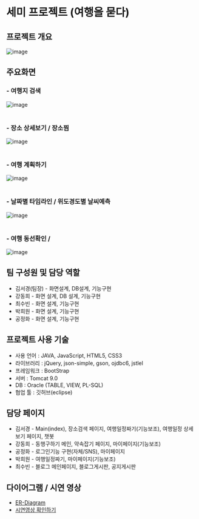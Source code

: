 # 세미 프로젝트 (여행을 묻다)
## 프로젝트 개요
![image](https://user-images.githubusercontent.com/91609858/144403356-ecdee66f-4c97-4b61-b282-b2434ec6d6c9.png)

## 주요화면
### - 여행지 검색 
![image](https://user-images.githubusercontent.com/91609858/144407704-f7783511-9d12-4fb8-93f0-1487ea0c3f54.png) <br><br>
### - 장소 상세보기 / 장소찜
![image](https://user-images.githubusercontent.com/91609858/144407760-70380522-8032-4a95-894a-e0ae606065a3.png) <br><br>
### - 여행 계획하기
![image](https://user-images.githubusercontent.com/91609858/144407772-e4dba535-b7ea-425b-bf17-86eb0ee5c9fc.png) <br><br>
### - 날짜별 타임라인 / 위도경도별 날씨예측
![image](https://user-images.githubusercontent.com/91609858/144407789-02c67ec7-49a8-4a8c-b6dc-8f2c3c31a531.png) <br><br>
### - 여행 동선확인 / 
![image](https://user-images.githubusercontent.com/91609858/144407801-641e0b76-ce17-4aa3-9f2b-0d1d342b9a60.png)

  
## 팀 구성원 및 담당 역할
- 김서경(팀장) - 화면설계, DB설계, 기능구현
- 강동희 - 화면 설계, DB 설계, 기능구현
- 최수빈 - 화면 설계, 기능구현
- 박희원 - 화면 설계, 기능구현
- 공정화 - 화면 설계, 기능구현

## 프로젝트 사용 기술
- 사용 언어 : JAVA, JavaScript, HTML5, CSS3
- 라이브러리 : jQuery, json-simple, gson, ojdbc6, jstlel
- 프레임워크 : BootStrap
- 서버 : Tomcat 9.0
- DB : Oracle (TABLE, VIEW, PL-SQL)
- 협업 툴 : 깃허브(eclipse)

## 담당 페이지
- 김서경 - Main(index), 장소검색 페이지, 여행일정짜기(기능보조), 여행일정 상세보기 페이지, 챗봇
- 강동희 - 동행구하기 메인, 약속잡기 페이지, 마이페이지(기능보조)
- 공정화 - 로그인기능 구현(자체/SNS), 마이페이지
- 박희원 - 여행일정짜기, 마이페이지(기능보조)
- 최수빈 - 블로그 메인페이지, 블로그게시판, 공지게시판

## 다이어그램 / 시연 영상
- <a href="https://github.com/mrkimjava/semiProject/blob/master/ER-Diagram.PNG">ER-Diagram</a>
- <a href="https://www.youtube.com/watch?v=uI35P3L-Bw4">시연영상 확인하기</a>
